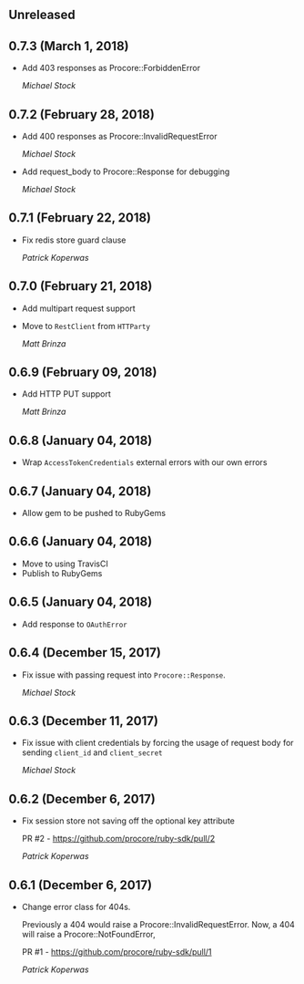 ## Unreleased

## 0.7.3 (March 1, 2018)

* Add 403 responses as Procore::ForbiddenError

    *Michael Stock*

## 0.7.2 (February 28, 2018)

*  Add 400 responses as Procore::InvalidRequestError

   *Michael Stock*

*  Add request_body to Procore::Response for debugging

   *Michael Stock*

## 0.7.1 (February 22, 2018)

*  Fix redis store guard clause

   *Patrick Koperwas*

## 0.7.0 (February 21, 2018)

* Add multipart request support
* Move to `RestClient` from `HTTParty`

  *Matt Brinza*

## 0.6.9 (February 09, 2018)

*  Add HTTP PUT support

   *Matt Brinza*

## 0.6.8 (January 04, 2018)

* Wrap `AccessTokenCredentials` external errors with our own errors

## 0.6.7 (January 04, 2018)

* Allow gem to be pushed to RubyGems

## 0.6.6 (January 04, 2018)

* Move to using TravisCI
* Publish to RubyGems

## 0.6.5 (January 04, 2018)

* Add response to `OAuthError`

## 0.6.4 (December 15, 2017)

* Fix issue with passing request into `Procore::Response`.

  *Michael Stock*

## 0.6.3 (December 11, 2017)

*  Fix issue with client credentials by forcing the usage of request body
   for sending `client_id` and `client_secret`

   *Michael Stock*

## 0.6.2 (December 6, 2017)

*  Fix session store not saving off the optional key attribute

   PR #2 - https://github.com/procore/ruby-sdk/pull/2

   *Patrick Koperwas*

## 0.6.1 (December 6, 2017)

*  Change error class for 404s.

   Previously a 404 would raise a Procore::InvalidRequestError. Now, a 404 will
   raise a Procore::NotFoundError,

   PR #1 - https://github.com/procore/ruby-sdk/pull/1

   *Patrick Koperwas*
